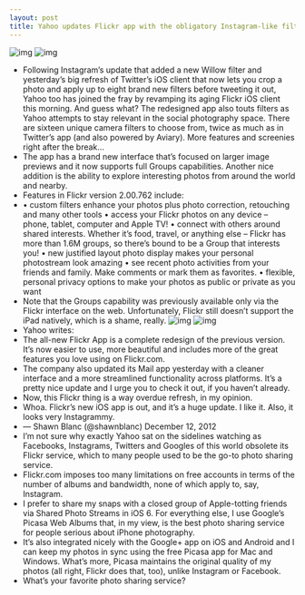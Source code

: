```yaml
---
layout: post
title: Yahoo updates Flickr app with the obligatory Instagram-like filters
---
```

![img](http://media.idownloadblog.com/wp-content/uploads/2012/12/Flickr-2.0-for-iOS-iPhone-screenshot-001.jpg)
![img](http://media.idownloadblog.com/wp-content/uploads/2012/12/Flickr-2.0-for-iOS-iPhone-screenshot-002.jpg)
* Following Instagram’s update that added a new Willow filter and yesterday’s big refresh of Twitter’s iOS client that now lets you crop a photo and apply up to eight brand new filters before tweeting it out, Yahoo too has joined the fray by revamping its aging Flickr iOS client this morning. And guess what? The redesigned app also touts filters as Yahoo attempts to stay relevant in the social photography space. There are sixteen unique camera filters to choose from, twice as much as in Twitter’s app (and also powered by Aviary). More features and screenies right after the break…
* The app has a brand new interface that’s focused on larger image previews and it now supports full Groups capabilities. Another nice addition is the ability to explore interesting photos from around the world and nearby.
* Features in Flickr version 2.00.762 include:
* • custom filters enhance your photos plus photo correction, retouching and many other tools • access your Flickr photos on any device – phone, tablet, computer and Apple TV! • connect with others around shared interests. Whether it’s food, travel, or anything else – Flickr has more than 1.6M groups, so there’s bound to be a Group that interests you! • new justified layout photo display makes your personal photostream look amazing • see recent photo activities from your friends and family. Make comments or mark them as favorites. • flexible, personal privacy options to make your photos as public or private as you want
* Note that the Groups capability was previously available only via the Flickr interface on the web. Unfortunately, Flickr still doesn’t support the iPad natively, which is a shame, really.
![img](http://media.idownloadblog.com/wp-content/uploads/2012/12/Flickr-2.0-for-iOS-iPhone-screenshot-003.jpg)
![img](http://media.idownloadblog.com/wp-content/uploads/2012/12/Flickr-2.0-for-iOS-iPhone-screenshot-004.jpg)
* Yahoo writes:
* The all-new Flickr App is a complete redesign of the previous version. It’s now easier to use, more beautiful and includes more of the great features you love using on Flickr.com.
* The company also updated its Mail app yesterday with a cleaner interface and a more streamlined functionality across platforms. It’s a pretty nice update and I urge you to check it out, if you haven’t already.
* Now, this Flickr thing is a way overdue refresh, in my opinion.
* Whoa. Flickr’s new iOS app is out, and it’s a huge update. I like it. Also, it looks very Instagrammy.
* — Shawn Blanc (@shawnblanc) December 12, 2012
* I’m not sure why exactly Yahoo sat on the sidelines watching as Facebooks, Instagrams, Twitters and Googles of this world obsolete its Flickr service, which to many people used to be the go-to photo sharing service.
* Flickr.com imposes too many limitations on free accounts in terms of the number of albums and bandwidth, none of which apply to, say, Instagram.
* I prefer to share my snaps with a closed group of Apple-totting friends via Shared Photo Streams in iOS 6. For everything else, I use Google’s Picasa Web Albums that, in my view, is the best photo sharing service for people serious about iPhone photography.
* It’s also integrated nicely with the Google+ app on iOS and Android and I can keep my photos in sync using the free Picasa app for Mac and Windows. What’s more, Picasa maintains the original quality of my photos (all right, Flickr does that, too), unlike Instagram or Facebook.
* What’s your favorite photo sharing service?

